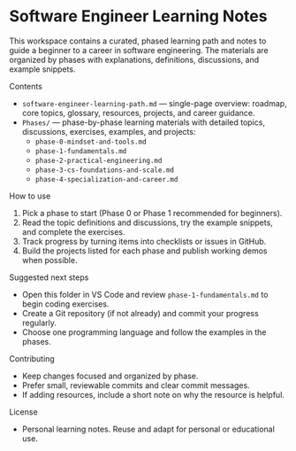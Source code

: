 # Software Engineer Learning Notes

This workspace contains a curated, phased learning path and notes to guide a beginner to a career in software engineering. The materials are organized by phases with explanations, definitions, discussions, and example snippets.

Contents

- `software-engineer-learning-path.md` — single-page overview: roadmap, core topics, glossary, resources, projects, and career guidance.
- `Phases/` — phase-by-phase learning materials with detailed topics, discussions, exercises, examples, and projects:
  - `phase-0-mindset-and-tools.md`
  - `phase-1-fundamentals.md`
  - `phase-2-practical-engineering.md`
  - `phase-3-cs-foundations-and-scale.md`
  - `phase-4-specialization-and-career.md`

How to use

1. Pick a phase to start (Phase 0 or Phase 1 recommended for beginners).
2. Read the topic definitions and discussions, try the example snippets, and complete the exercises.
3. Track progress by turning items into checklists or issues in GitHub.
4. Build the projects listed for each phase and publish working demos when possible.

Suggested next steps

- Open this folder in VS Code and review `phase-1-fundamentals.md` to begin coding exercises.
- Create a Git repository (if not already) and commit your progress regularly.
- Choose one programming language and follow the examples in the phases.

Contributing

- Keep changes focused and organized by phase.
- Prefer small, reviewable commits and clear commit messages.
- If adding resources, include a short note on why the resource is helpful.

License

- Personal learning notes. Reuse and adapt for personal or educational use.

